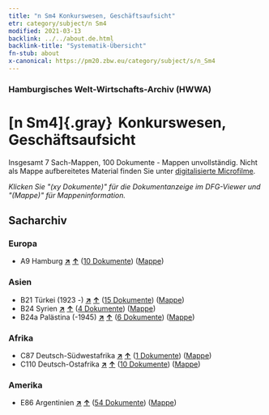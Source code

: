 ```yaml
---
title: "n Sm4 Konkurswesen, Geschäftsaufsicht"
etr: category/subject/n Sm4
modified: 2021-03-13
backlink: ../../about.de.html
backlink-title: "Systematik-Übersicht"
fn-stub: about
x-canonical: https://pm20.zbw.eu/category/subject/s/n_Sm4
---
```


### Hamburgisches Welt-Wirtschafts-Archiv (HWWA)
# [n Sm4]{.gray}&#8201; Konkurswesen, Geschäftsaufsicht&#160; 




Insgesamt 7 Sach-Mappen, 100 Dokumente - Mappen unvollständig.
Nicht als Mappe aufbereitetes Material finden Sie unter [digitalisierte Microfilme](/film/h1_sh.de.html).

_Klicken Sie "(xy Dokumente)" für die Dokumentanzeige im DFG-Viewer und "(Mappe)" für Mappeninformation._

## Sacharchiv




### Europa

- A9 Hamburg [**&nearr;**](../../../geo/i/140905/about.de.html "Hamburg (alle Mappen)") [**&uarr;**](../../../geo/about.de.html#A9 "Ländersystematik") (<a href="https://pm20.zbw.eu/dfgview/sh/140905,145780" title="über: Hamburg : Konkurswesen, Geschäftsaufsicht" target="_blank">10 Dokumente</a>) ([Mappe](../../../../folder/sh/1409xx/140905/1457xx/145780/about.de.html))

### Asien

- B21 Türkei (1923 -) [**&nearr;**](../../../geo/i/141111/about.de.html "Türkei (1923 -) (alle Mappen)") [**&uarr;**](../../../geo/about.de.html#B21 "Ländersystematik") (<a href="https://pm20.zbw.eu/dfgview/sh/141111,145780" title="über: Türkei (1923 -) : Konkurswesen, Geschäftsaufsicht" target="_blank">15 Dokumente</a>) ([Mappe](../../../../folder/sh/1411xx/141111/1457xx/145780/about.de.html))
- B24 Syrien [**&nearr;**](../../../geo/i/141114/about.de.html "Syrien (alle Mappen)") [**&uarr;**](../../../geo/about.de.html#B24 "Ländersystematik") (<a href="https://pm20.zbw.eu/dfgview/sh/141114,145780" title="über: Syrien : Konkurswesen, Geschäftsaufsicht" target="_blank">4 Dokumente</a>) ([Mappe](../../../../folder/sh/1411xx/141114/1457xx/145780/about.de.html))
- B24a Palästina (-1945) [**&nearr;**](../../../geo/i/141115/about.de.html "Palästina (-1945) (alle Mappen)") [**&uarr;**](../../../geo/about.de.html#B24a "Ländersystematik") (<a href="https://pm20.zbw.eu/dfgview/sh/141115,145780" title="über: Palästina (-1945) : Konkurswesen, Geschäftsaufsicht" target="_blank">6 Dokumente</a>) ([Mappe](../../../../folder/sh/1411xx/141115/1457xx/145780/about.de.html))

### Afrika

- C87 Deutsch-Südwestafrika [**&nearr;**](../../../geo/i/141450/about.de.html "Deutsch-Südwestafrika (alle Mappen)") [**&uarr;**](../../../geo/about.de.html#C87 "Ländersystematik") (<a href="https://pm20.zbw.eu/dfgview/sh/141450,145780" title="über: Deutsch-Südwestafrika : Konkurswesen, Geschäftsaufsicht" target="_blank">1 Dokumente</a>) ([Mappe](../../../../folder/sh/1414xx/141450/1457xx/145780/about.de.html))
- C110 Deutsch-Ostafrika [**&nearr;**](../../../geo/i/141471/about.de.html "Deutsch-Ostafrika (alle Mappen)") [**&uarr;**](../../../geo/about.de.html#C110 "Ländersystematik") (<a href="https://pm20.zbw.eu/dfgview/sh/141471,145780" title="über: Deutsch-Ostafrika : Konkurswesen, Geschäftsaufsicht" target="_blank">10 Dokumente</a>) ([Mappe](../../../../folder/sh/1414xx/141471/1457xx/145780/about.de.html))

### Amerika

- E86 Argentinien [**&nearr;**](../../../geo/i/141692/about.de.html "Argentinien (alle Mappen)") [**&uarr;**](../../../geo/about.de.html#E86 "Ländersystematik") (<a href="https://pm20.zbw.eu/dfgview/sh/141692,145780" title="über: Argentinien : Konkurswesen, Geschäftsaufsicht" target="_blank">54 Dokumente</a>) ([Mappe](../../../../folder/sh/1416xx/141692/1457xx/145780/about.de.html))


